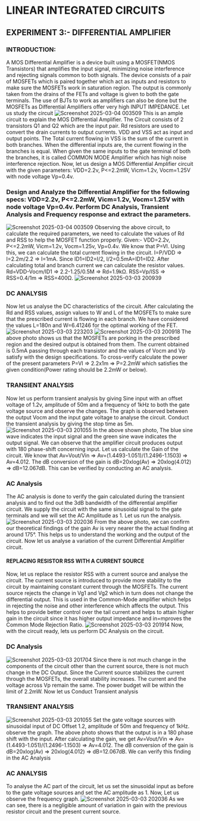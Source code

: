 # LINEAR INTEGRATED CIRCUITS
## EXPERIMENT 3:- DIFFERENTIAL AMPLIFIER
### INTRODUCTION:
  A MOS Differential Amplifier is a device built using a MOSFET(NMOS Transistors) that amplifies the input signal, minimizing noise interference and rejecting signals common to both signals. The device consists of a pair of MOSFETs which is paired together which act as inputs and resistors to make sure the MOSFETs work in saturation region. The output is commonly taken from the drains of the FETs and voltage is given to both the gate terminals. The use of BJTs to work as amplifiers can also be done but the MOSFETs as Differential Amplifiers offer very high INPUT IMPEDANCE. Let us study the circuit
  ![Screenshot 2025-03-04 003509](https://github.com/user-attachments/assets/5990a798-2cbe-43cf-82b6-5d2158feefe9)
  This is an ample circuit to explain the MOS Differential Amplifier. The Circuit consists of 2 transistors Q1 and Q2 which are the input pair. Rd resistors are used to convert the drain currents to output currents. VDD and VSS act as input and output points. The Total current flowing in VSS is the sum of the current in both branches. When the differential inputs are, the current flowing in the branches is equal. When given the same inputs to the gate terminal of both the branches, it is called COMMON MODE Amplifier which has high noise interference rejection.
  Now, let us design a MOS Differential Amplifier circuit with the given parameters: VDD=2.2v, P<=2.2mW, Vicm=1.2v, Vocm=1.25V with node voltage Vp=0.4v.
### Design and Analyze the Differential Amplifier for the following specs: VDD=2.2v, P<=2.2mW, Vicm=1.2v, Vocm=1.25V with node voltage Vp=0.4v. Perform DC Analysis, Transient Analysis and Frequency response and extract the parameters.
 ![Screenshot 2025-03-04 003509](https://github.com/user-attachments/assets/5990a798-2cbe-43cf-82b6-5d2158feefe9)
 Observing the above circuit, to calculate the required parameters, we need to calculate the values of Rd and RSS to help the MOSFET function properly. 
 Given:- VDD=2.2v, P<=2.2mW, Vicm=1.2v, Vocm=1.25v, Vp=0.4v. 
 We know that P=VI. Using this, we can calculate the total current flowing in the circuit. I=P/VDD => I=2.2m/2.2 => I=1mA.
 Since ID1=ID2=I/2, I/2=0.5mA=ID1=ID2. After calculating total and branch current we can calculate the resistor values. Rd=VDD-Vocm/ID1 => 2.2-1.25/0.5M => Rd=1.9kΩ. RSS=Vp/ISS => RSS=0.4/1m => RSS=400Ω. 
 ![Screenshot 2025-03-03 200939](https://github.com/user-attachments/assets/f22b37ba-a89e-4da3-bcf7-4fa6cd368b30)
### DC ANALYSIS
  Now let us analyse the DC characteristics of the circuit. After calculating the Rd and RSS values, assign values to W and L of the MOSFETs to make sure that the prescribed current is flowing in each branch. We have considered the values L=180n and W=6.41246 for the optimal working of the FET. 
  ![Screenshot 2025-03-03 223203](https://github.com/user-attachments/assets/ce344b96-4bb3-4514-9f31-b34fe0305268)
![Screenshot 2025-03-03 200918](https://github.com/user-attachments/assets/45b41617-305d-4bd1-9d36-0b0669ebd413)
The above photo shows us that the MOSFETs are porking in the prescribed region and the desired output is obtained from them. The current obtained is 0.5mA passing through each transistor and the values of Vocm and Vp satisfy with the design specifications. To cross-verify calculate the power of the present parameters P=VI => 2.2x1m => P=2.2mW which satisfies the given condition(Power rating should be 2.2mW or below). 
### TRANSIENT ANALYSIS
  Now let us perform transient analysis by giving Sine input with an offset voltage of 1.2v, amplitude of 50m and a frequency of 1kHz to both the gate voltage source and observe the changes. The graph is observed between the output Vocm and the input gate voltage to analyse the circuit. Conduct the transient analysis by giving the stop time as 5m.
  ![Screenshot 2025-03-03 201055](https://github.com/user-attachments/assets/b870657d-6d6b-4acf-b761-cb255f20821f)
  In the above shown photo, The blue sine wave indicates the input signal and the green sine wave indicates the output signal. We can observe that the amplifier circuit produces output with 180 phase-shift concerning input. Let us calculate the Gain of the circuit. We know that Av=Vout/Vin => Av=(1.4493-1.051)/(1.2496-1.1503) => Av=4.012. The dB conversion of the gain is dB=20xlog(Av) => 20xlog(4.012) => dB=12.067dB. This can be verified by conducting an AC analysis.
### AC Analysis
  The AC analysis is done to verify the gain calculated during the transient analysis and to find out the 3dB bandwidth of the differential amplifier circuit. We supply the circuit with the same sinusoidal signal to the gate terminals and we will set the AC Amplitude as 1. Let us run the analysis.
  ![Screenshot 2025-03-03 202036](https://github.com/user-attachments/assets/f2873f5d-584d-4c33-af4c-48cdb2973fe6)
  From the above photo, we can confirm our theoretical findings of the gain Av is very nearer the the actual finding at around 175°. This helps us to understand the working and the output of the circuit. Now let us analyse a variation of the current Differential Amplifier circuit.
#### REPLACING RESISTOR RSS WITH A CURRENT SOURCE
  Now, let us replace the resistor RSS with a current source and analyse the circuit. The current source is introduced to provide more stability to the circuit by maintaining constant current through the MOSFETs. The current source rejects the change in Vg1 and Vg2 which in turn does not change the differential output. This is used in the Common-Mode amplifier which helps in rejecting the noise and other interference which affects the output. This helps to provide better control over the tail current and helps to attain higher gain in the circuit since it has higher output impedance and in=mproves the Common Mode Rejection Ratio.
  ![Screenshot 2025-03-03 201914](https://github.com/user-attachments/assets/103f0f91-3fcc-451d-b5b5-71309d6591eb)
Now, with the circuit ready, lets us perform DC Analysis on the circuit.
### DC Analysis
![Screenshot 2025-03-03 201704](https://github.com/user-attachments/assets/114a5b6b-5310-4cba-a9a5-4dcc42dd70bd)
  Since there is not much change in the components of the circuit other than the current source, there is not much change in the DC Output. Since the Current source stabilizes the current through the MOSFETs, the overall stability increases. The current and the voltage across Vp remain the same.
  The power budget will be within the limit of 2.2mW. Now let us Conduct Transient analysis
### TRANSIENT ANALYSIS
![Screenshot 2025-03-03 201055](https://github.com/user-attachments/assets/5a06353e-bb72-436c-9397-ce7cd2204fed)
  Set the gate voltage sources with sinusoidal input of DC Offset 1.2, amplitude of 50m and frequency of 1kHz. observe the graph.
  The above photo shows that the output is in a 180 phase shift with the input. After calculating the gain, we get Av=Vout/Vin => Av=(1.4493-1.051)/(1.2496-1.1503) => Av=4.012. The dB conversion of the gain is dB=20xlog(Av) => 20xlog(4.012) => dB=12.067dB. We can verify this finding in the AC Analysis
### AC ANALYSIS
  To analyse the AC part of the circuit, let us set the sinusoidal input as before to the gate voltage sources and set the AC amplitude as 1. Now, Let us observe the frequency graph.
  ![Screenshot 2025-03-03 202036](https://github.com/user-attachments/assets/a68fea32-a2c9-4a2d-881f-65747e554af4)
As we can see, there is a negligible amount of variation in gain with the previous resistor circuit and the present current source. 
